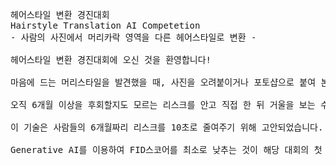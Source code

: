 <pre>
헤어스타일 변환 경진대회
Hairstyle Translation AI Competetion
- 사람의 사진에서 머리카락 영역을 다른 헤어스타일로 변환 -

헤어스타일 변환 경진대회에 오신 것을 환영합니다!

마음에 드는 머리스타일을 발견했을 때, 사진을 오려붙이거나 포토샵으로 붙여 본 적이 있습니까? 설령 그렇다고 해도 진짜로 내 머리로 만들어보지 않는 이상은 공주인지 거지인지 알 수 없습니다. 

오직 6개월 이상을 후회할지도 모르는 리스크를 안고 직접 한 뒤 거울을 보는 수 밖에 없습니다.

이 기술은 사람들의 6개월짜리 리스크를 10초로 줄여주기 위해 고안되었습니다.

Generative AI를 이용하여 FID스코어를 최소로 낮추는 것이 해당 대회의 첫 번째 목표입니다.
</pre>